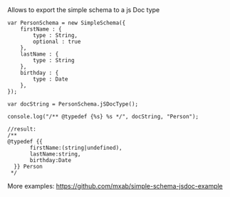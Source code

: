 ##
Allows to export the simple schema to a js Doc type
```
var PersonSchema = new SimpleSchema({
    firstName : {
        type : String,
        optional : true
    },
    lastName : {
        type : String
    },
    birthday : {
        type : Date
    },
});

var docString = PersonSchema.jSDocType();

console.log("/** @typedef {%s} %s */", docString, "Person");

//result:
/**
@typedef {{
       firstName:(string|undefined),
       lastName:string,
       birthday:Date
  }} Person
 */
```

More examples: https://github.com/mxab/simple-schema-jsdoc-example
